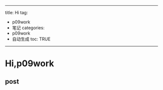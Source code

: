  ---
title: Hi
tag: 
- p09work 
- 笔记
categories:
- p09work 
- 自动生成
toc: TRUE
--- 
<h1 id="hip09work">Hi,p09work</h1>
<h2 id="post">post</h2>
